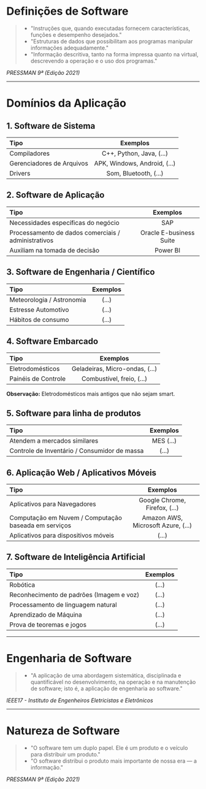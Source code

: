 # Definições de Software

> - "Instruções que, quando executadas fornecem características, funções e desempenho desejados."
> - "Estruturas de dados que possibilitam aos programas manipular informações adequadamente."
> - "Informação descritiva, tanto na forma impressa quanto na virtual, descrevendo a operação e o uso dos programas."

_PRESSMAN 9ª (Edição 2021)_

---

# Domínios da Aplicação

## 1. Software de Sistema

| Tipo                      |           Exemplos           |
| :------------------------ | :--------------------------: |
| Compiladores              |   C++, Python, Java, (...)   |
| Gerenciadores de Arquivos | APK, Windows, Android, (...) |
| Drivers                   |    Som, Bluetooth, (...)     |

## 2. Software de Aplicação

| Tipo                                                |        Exemplos         |
| :-------------------------------------------------- | :---------------------: |
| Necessidades específicas do negócio                 |           SAP           |
| Processamento de dados comerciais / administrativos | Oracle E-business Suite |
| Auxiliam na tomada de decisão                       |        Power BI         |

## 3. Software de Engenharia / Científico

| Tipo                      | Exemplos |
| :------------------------ | :------: |
| Meteorologia / Astronomia |  (...)   |
| Estresse Automotivo       |  (...)   |
| Hábitos de consumo        |  (...)   |

## 4. Software Embarcado

| Tipo                |            Exemplos            |
| :------------------ | :----------------------------: |
| Eletrodomésticos    | Geladeiras, Micro-ondas, (...) |
| Painéis de Controle |   Combustível, freio, (...)    |

**Observação:** Eletrodomésticos mais antigos que não sejam smart.

## 5. Software para linha de produtos

| Tipo                                         | Exemplos  |
| :------------------------------------------- | :-------: |
| Atendem a mercados similares                 | MES (...) |
| Controle de Inventário / Consumidor de massa |   (...)   |

## 6. Aplicação Web / Aplicativos Móveis

| Tipo                                                 |              Exemplos              |
| :--------------------------------------------------- | :--------------------------------: |
| Aplicativos para Navegadores                         |   Google Chrome, Firefox, (...)    |
| Computação em Nuvem / Computação baseada em serviços | Amazon AWS, Microsoft Azure, (...) |
| Aplicativos para dispositivos móveis                 |               (...)                |

## 7. Software de Inteligência Artificial

| Tipo                                     | Exemplos |
| :--------------------------------------- | :------: |
| Robótica                                 |  (...)   |
| Reconhecimento de padrões (Imagem e voz) |  (...)   |
| Processamento de linguagem natural       |  (...)   |
| Aprendizado de Máquina                   |  (...)   |
| Prova de teoremas e jogos                |  (...)   |

---

# Engenharia de Software

> - "A aplicação de uma abordagem sistemática, disciplinada e quantificável no desenvolvimento, na operação e na manutenção de software; isto é, a aplicação de engenharia ao software."

_IEEE17 - Instituto de Engenheiros Eletricistas e Eletrônicos_

---

# Natureza de Software

> - "O software tem um duplo papel. Ele é um produto e o veículo para distribuir um produto."
> - "O software distribui o produto mais importante de nossa era — a informação."

_PRESSMAN 9ª (Edição 2021)_
